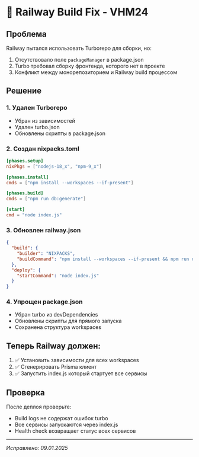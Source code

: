 # 🔧 Railway Build Fix - VHM24

## Проблема
Railway пытался использовать Turborepo для сборки, но:
1. Отсутствовало поле `packageManager` в package.json
2. Turbo требовал сборку фронтенда, которого нет в проекте
3. Конфликт между монорепозиторием и Railway build процессом

## Решение

### 1. Удален Turborepo
- Убран из зависимостей
- Удален turbo.json
- Обновлены скрипты в package.json

### 2. Создан nixpacks.toml
```toml
[phases.setup]
nixPkgs = ["nodejs-18_x", "npm-9_x"]

[phases.install]
cmds = ["npm install --workspaces --if-present"]

[phases.build]
cmds = ["npm run db:generate"]

[start]
cmd = "node index.js"
```

### 3. Обновлен railway.json
```json
{
  "build": {
    "builder": "NIXPACKS",
    "buildCommand": "npm install --workspaces --if-present && npm run db:generate"
  },
  "deploy": {
    "startCommand": "node index.js"
  }
}
```

### 4. Упрощен package.json
- Убран turbo из devDependencies
- Обновлены скрипты для прямого запуска
- Сохранена структура workspaces

## Теперь Railway должен:
1. ✅ Установить зависимости для всех workspaces
2. ✅ Сгенерировать Prisma клиент
3. ✅ Запустить index.js который стартует все сервисы

## Проверка
После деплоя проверьте:
- Build logs не содержат ошибок turbo
- Все сервисы запускаются через index.js
- Health check возвращает статус всех сервисов

---
*Исправлено: 09.01.2025*
